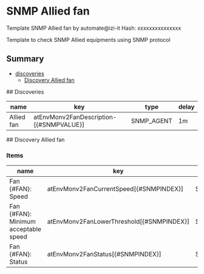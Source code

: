 # SNMP Allied fan
Template SNMP Allied fan by automate@izi-it
Hash: xxxxxxxxxxxxxxx

Template to check SNMP Allied equipments using SNMP protocol
## Summary
* [discoveries](#discoveries)
  * [Discovery Allied fan ](#discovery_allied_fan
)
<a name="discoveries" />
## Discoveries

| name | key | type | delay |
| ------------- |------------- |------------- |------------- |
| Allied fan | atEnvMonv2FanDescription-[{#SNMPVALUE}] | SNMP_AGENT | 1m |

<a name="discovery_allied_fan" />
## Discovery Allied fan

### Items

| name | key | type |
| ------------- |------------- |------------- |
| Fan {#FAN}: Speed | atEnvMonv2FanCurrentSpeed[{#SNMPINDEX}] | SNMP_AGENT |
| Fan {#FAN}: Minimum acceptable speed | atEnvMonv2FanLowerThreshold[{#SNMPINDEX}] | SNMP_AGENT |
| Fan {#FAN}: Status | atEnvMonv2FanStatus[{#SNMPINDEX}] | SNMP_AGENT |
